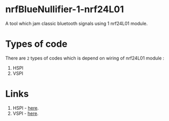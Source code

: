 # nrfBlueNullifier-1-nrf24L01
A tool which jam classic bluetooth signals using 1 nrf24L01 module.

# Types of code
There are `2` types of codes which is depend on wiring of nrf24L01 module :
1. HSPI
2. VSPI

# Links
1. HSPI - [here](https://github.com/wirebits/nrfBlueNullifier/tree/main/nrfBlueNullifier-1-nrf24L01/nrfBlueNullifier-HSPI-nrf24L01).
2. VSPI - [here](https://github.com/wirebits/nrfBlueNullifier/tree/main/nrfBlueNullifier-1-nrf24L01/nrfBlueNullifier-VSPI-nrf24L01).
